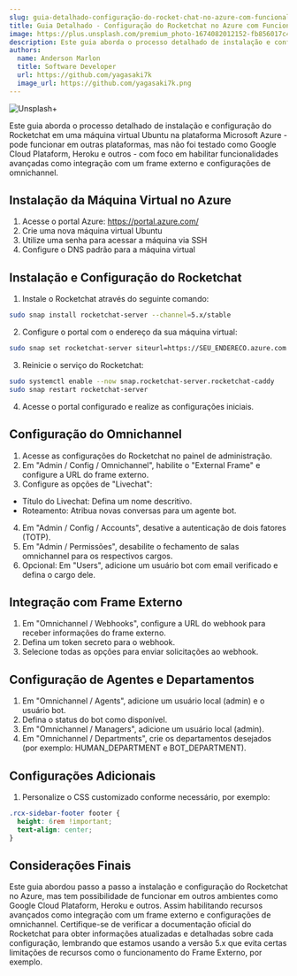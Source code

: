 ```yaml
---
slug: guia-detalhado-configuração-do-rocket-chat-no-azure-com-funcionalidades-avançadas
title: Guia Detalhado - Configuração do Rocketchat no Azure com Funcionalidades Avançadas
image: https://plus.unsplash.com/premium_photo-1674082012152-fb856017c4b1?ixlib=rb-4.0.3&ixid=M3wxMjA3fDB8MHxwaG90by1wYWdlfHx8fGVufDB8fHx8fA%3D%3D&auto=format&fit=crop&w=1974&q=80
description: Este guia aborda o processo detalhado de instalação e configuração do Rocketchat em uma máquina virtual Ubuntu na plataforma Microsoft Azure, com foco em habilitar funcionalidades avançadas como integração com um frame externo e configurações de omnichannel ...
authors:
  name: Anderson Marlon
  title: Software Developer
  url: https://github.com/yagasaki7k
  image_url: https://github.com/yagasaki7k.png
---
```


![](https://plus.unsplash.com/premium_photo-1674082012152-fb856017c4b1?ixlib=rb-4.0.3&ixid=M3wxMjA3fDB8MHxwaG90by1wYWdlfHx8fGVufDB8fHx8fA%3D%3D&auto=format&fit=crop&w=1974&q=80 "Unsplash+")

Este guia aborda o processo detalhado de instalação e configuração do Rocketchat em uma máquina virtual Ubuntu na plataforma Microsoft Azure - pode funcionar em outras plataformas, mas não foi testado como Google Cloud Plataform, Heroku e outros - com foco em habilitar funcionalidades avançadas como integração com um frame externo e configurações de omnichannel.

## Instalação da Máquina Virtual no Azure

1. Acesse o portal Azure: https://portal.azure.com/
2. Crie uma nova máquina virtual Ubuntu
3. Utilize uma senha para acessar a máquina via SSH
4. Configure o DNS padrão para a máquina virtual

## Instalação e Configuração do Rocketchat

1. Instale o Rocketchat através do seguinte comando:
  
``` bash
sudo snap install rocketchat-server --channel=5.x/stable
```

2. Configure o portal com o endereço da sua máquina virtual:

```bash
sudo snap set rocketchat-server siteurl=https://SEU_ENDERECO.azure.com
```

3. Reinicie o serviço do Rocketchat:

```bash
sudo systemctl enable --now snap.rocketchat-server.rocketchat-caddy
sudo snap restart rocketchat-server
```

4. Acesse o portal configurado e realize as configurações iniciais.

## Configuração do Omnichannel

1. Acesse as configurações do Rocketchat no painel de administração.
2. Em "Admin / Config / Omnichannel", habilite o "External Frame" e configure a URL do frame externo.
3. Configure as opções de "Livechat":
  - Título do Livechat: Defina um nome descritivo.
  - Roteamento: Atribua novas conversas para um agente bot.
4. Em "Admin / Config / Accounts", desative a autenticação de dois fatores (TOTP).
5. Em "Admin / Permissões", desabilite o fechamento de salas omnichannel para os respectivos cargos.
6. Opcional: Em "Users", adicione um usuário bot com email verificado e defina o cargo dele.

## Integração com Frame Externo

1. Em "Omnichannel / Webhooks", configure a URL do webhook para receber informações do frame externo.
2. Defina um token secreto para o webhook.
3. Selecione todas as opções para enviar solicitações ao webhook.

## Configuração de Agentes e Departamentos

1. Em "Omnichannel / Agents", adicione um usuário local (admin) e o usuário bot.
2. Defina o status do bot como disponível.
3. Em "Omnichannel / Managers", adicione um usuário local (admin).
4. Em "Omnichannel / Departments", crie os departamentos desejados (por exemplo: HUMAN_DEPARTMENT e BOT_DEPARTMENT).

## Configurações Adicionais

1. Personalize o CSS customizado conforme necessário, por exemplo:

```CSS
.rcx-sidebar-footer footer {
  height: 6rem !important;
  text-align: center;
}
```

## Considerações Finais
Este guia abordou passo a passo a instalação e configuração do Rocketchat no Azure, mas tem possibilidade de funcionar em outros
ambientes como Google Cloud Plataform, Heroku e outros. Assim habilitando recursos avançados como integração com um frame externo
e configurações de omnichannel. Certifique-se de verificar a documentação oficial do Rocketchat para obter informações
atualizadas e detalhadas sobre cada configuração, lembrando que estamos usando a versão 5.x que evita certas limitações de recursos
como o funcionamento do Frame Externo, por exemplo.